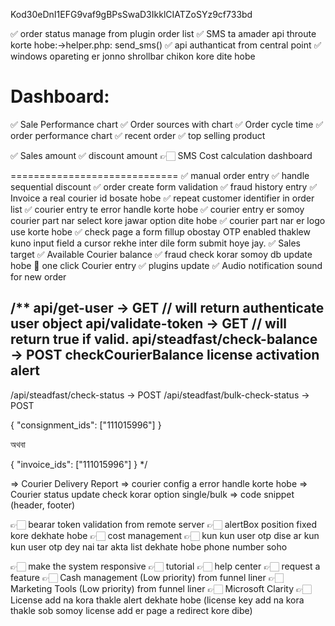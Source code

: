 Kod30eDnI1EFG9vaf9gBPsSwaD3IkklCIATZoSYz9cf733bd

✅ order status manage from plugin order list
✅ SMS ta amader api throute korte hobe:->helper.php: send_sms()
✅ api authanticat from central point
✅ windows opareting er jonno shrollbar chikon kore dite hobe

Dashboard:
=========================
✅ Sale Performance chart
✅ Order sources with chart
✅ Order cycle time
✅ order performance chart
✅ recent order
✅ top selling product

✅ Sales amount 
✅ discount amount
👉🏻 SMS Cost calculation dashboard

=============================
✅ manual order entry
✅ handle sequential discount
✅ order create form validation
✅ fraud history entry
✅ Invoice a real courier id bosate hobe
✅ repeat customer identifier in order list
✅ courier entry te error handle korte hobe
✅ courier entry er somoy courier part nar select kore jawar option dite hobe
✅ courier part nar er logo use korte hobe
✅ check page a form fillup obostay OTP enabled thaklew kuno input field a cursor rekhe inter dile form submit hoye jay.
✅ Sales target
✅ Available Courier balance
✅ fraud check korar somoy db update hobe
🍠 one click Courier entry
✅ plugins update
✅ Audio notification sound for new order


/**
api/get-user -> GET // will return authenticate user object
api/validate-token -> GET // will return true if valid.
api/steadfast/check-balance -> POST
checkCourierBalance
license activation alert
--------
/api/steadfast/check-status -> POST
/api/steadfast/bulk-check-status -> POST

{
"consignment_ids": ["111015996"]
}

অথবা 

{
"invoice_ids": ["111015996"]
}
 */



=> Courier Delivery Report
=> courier config a error handle korte hobe
=> Courier status update check korar option single/bulk
=> code snippet (header, footer)

👉🏻 bearar token validation from remote server
👉🏻 alertBox position fixed kore dekhate hobe
👉🏻 cost management
👉🏻 kun kun user otp dise ar kun kun user otp dey nai tar akta list dekhate hobe phone number soho

👉🏻 make the system responsive
👉🏻 tutorial
👉🏻 help center
👉🏻 request a feature
👉🏻 Cash management (Low priority) from funnel liner
👉🏻 Marketing Tools (Low priority) from funnel liner
👉🏻 Microsoft Clarity
👉🏻 License add na kora thakle alert dekhate hobe (license key add na kora thakle sob somoy license add er page a redirect kore dibe)

